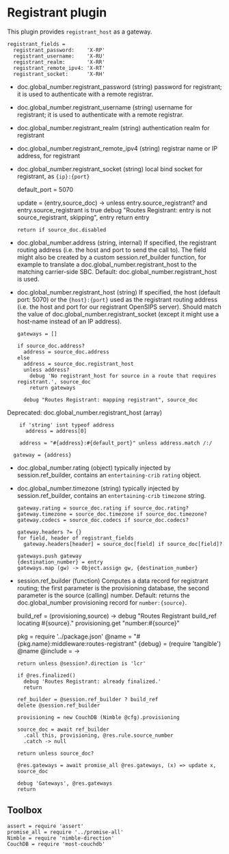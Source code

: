 Registrant plugin
=================

This plugin provides `registrant_host` as a gateway.

    registrant_fields =
      registrant_password:    'X-RP'
      registrant_username:    'X-RU'
      registrant_realm:       'X-RR'
      registrant_remote_ipv4: 'X-RT'
      registrant_socket:      'X-RH'

* doc.global_number.registrant_password (string) password for registrant; it is used to authenticate with a remote registrar.
* doc.global_number.registrant_username (string) username for registrant; it is used to authenticate with a remote registrar.
* doc.global_number.registrant_realm (string) authentication realm for registrant
* doc.global_number.registrant_remote_ipv4 (string) registrar name or IP address, for registrant
* doc.global_number.registrant_socket (string) local bind socket for registrant, as `{ip}:{port}`

    default_port = 5070

    update = (entry,source_doc) ->
      unless entry.source_registrant? and entry.source_registrant is true
        debug "Routes Registrant: entry is not source_registrant, skipping", entry
        return entry

      return if source_doc.disabled

* doc.global_number.address (string, internal) If specified, the registrant routing address (i.e. the host and port to send the call to). The field might also be created by a custom session.ref_builder function, for example to translate a doc.global_number.registrant_host to the matching carrier-side SBC. Default: doc.global_number.registrant_host is used.
* doc.global_number.registrant_host (string) If specified, the host (default port: 5070) or the `{host}:{port}` used as the registrant routing address (i.e. the host and port for our registrant OpenSIPS server). Should match the value of doc.global_number.registrant_socket (except it might use a host-name instead of an IP address).

      gateways = []

      if source_doc.address?
        address = source_doc.address
      else
        address = source_doc.registrant_host
        unless address?
          debug 'No registrant_host for source in a route that requires registrant.', source_doc
          return gateways

        debug "Routes Registrant: mapping registrant", source_doc

Deprecated: doc.global_number.registrant_host (array)

        if 'string' isnt typeof address
          address = address[0]

        address = "#{address}:#{default_port}" unless address.match /:/

      gateway = {address}

* doc.global_number.rating (object) typically injected by session.ref_builder, contains an `entertaining-crib` `rating` object.
* doc.global_number.timezone (string) typically injected by session.ref_builder, contains an `entertaining-crib` `timezone` string.

      gateway.rating = source_doc.rating if source_doc.rating?
      gateway.timezone = source_doc.timezone if source_doc.timezone?
      gateway.codecs = source_doc.codecs if source_doc.codecs?

      gateway.headers ?= {}
      for field, header of registrant_fields
        gateway.headers[header] = source_doc[field] if source_doc[field]?

      gateways.push gateway
      {destination_number} = entry
      gateways.map (gw) -> Object.assign gw, {destination_number}

* session.ref_builder (function) Computes a data record for registrant routing; the first parameter is the provisioning database, the second parameter is the source (calling) number. Default: returns the doc.global_number provisioning record for `number:{source}`.

    build_ref = (provisioning,source) ->
      debug "Routes Registrant build_ref locating #{source}."
      provisioning.get "number:#{source}"

    pkg = require '../package.json'
    @name = "#{pkg.name}:middleware:routes-registrant"
    {debug} = (require 'tangible') @name
    @include = ->

      return unless @session?.direction is 'lcr'

      if @res.finalized()
        debug 'Routes Registrant: already finalized.'
        return

      ref_builder = @session.ref_builder ? build_ref
      delete @session.ref_builder

      provisioning = new CouchDB (Nimble @cfg).provisioning

      source_doc = await ref_builder
        .call this, provisioning, @res.rule.source_number
        .catch -> null

      return unless source_doc?

      @res.gateways = await promise_all @res.gateways, (x) => update x, source_doc

      debug 'Gateways', @res.gateways
      return

Toolbox
-------

    assert = require 'assert'
    promise_all = require '../promise-all'
    Nimble = require 'nimble-direction'
    CouchDB = require 'most-couchdb'
